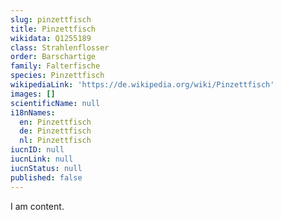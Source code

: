 ```yaml
---
slug: pinzettfisch
title: Pinzettfisch
wikidata: Q1255189
class: Strahlenflosser
order: Barschartige
family: Falterfische
species: Pinzettfisch
wikipediaLink: 'https://de.wikipedia.org/wiki/Pinzettfisch'
images: []
scientificName: null
i18nNames:
  en: Pinzettfisch
  de: Pinzettfisch
  nl: Pinzettfisch
iucnID: null
iucnLink: null
iucnStatus: null
published: false
---
```


I am content.
